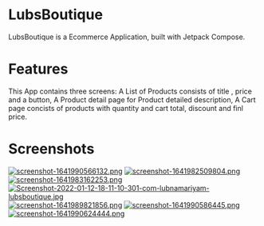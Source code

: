 # LubsBoutique

LubsBoutique is a Ecommerce Application, built with Jetpack Compose.

# Features
This App contains three screens: A List of Products consists of title , price and a button, A Product detail page for Product detailed description, A Cart page concists of products with quantity and cart total, discount and finl price.

# Screenshots
[![screenshot-1641990566132.png](https://i.postimg.cc/cH5hjyd1/screenshot-1641990566132.png)](https://postimg.cc/bDk1D5G4)
[![screenshot-1641982509804.png](https://i.postimg.cc/0Q5kM9C5/screenshot-1641982509804.png)](https://postimg.cc/yJ542452)
[![screenshot-1641983162253.png](https://i.postimg.cc/N0DYwWv3/screenshot-1641983162253.png)](https://postimg.cc/B8jRT76p)
[![Screenshot-2022-01-12-18-11-10-301-com-lubnamariyam-lubsboutique.jpg](https://i.postimg.cc/V6Fd8P7v/Screenshot-2022-01-12-18-11-10-301-com-lubnamariyam-lubsboutique.jpg)](https://postimg.cc/xJc0vhVV)
[![screenshot-1641989821856.png](https://i.postimg.cc/4N6MYqWn/screenshot-1641989821856.png)](https://postimg.cc/VdN4TGQc)
[![screenshot-1641990586445.png](https://i.postimg.cc/MTXNXYTT/screenshot-1641990586445.png)](https://postimg.cc/qhVj5y2V)
[![screenshot-1641990624444.png](https://i.postimg.cc/9Qpnpkw0/screenshot-1641990624444.png)](https://postimg.cc/K11fcJNh)

